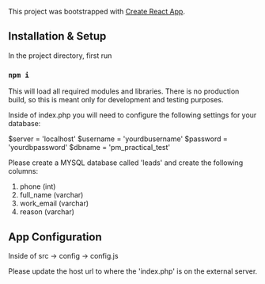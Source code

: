 This project was bootstrapped with [Create React App](https://github.com/facebook/create-react-app).

## Installation & Setup

In the project directory, first run

### `npm i`

This will load all required modules and libraries. There is no production build, so this is meant only for development and testing purposes.

Inside of index.php you will need to configure the following settings for your database:

$server = 'localhost'
$username = 'yourdbusername'
$password = 'yourdbpassword'
$dbname = 'pm_practical_test'

Please create a MYSQL database called 'leads' and create the following columns:

1. phone (int)
2. full_name (varchar)
3. work_email (varchar)
4. reason (varchar)

## App Configuration

Inside of src -> config -> config.js

Please update the host url to where the 'index.php' is on the external server.
